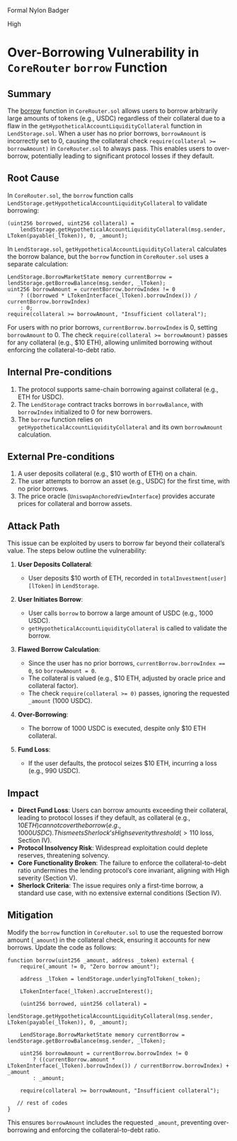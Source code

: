 Formal Nylon Badger

High

# Over-Borrowing Vulnerability in `CoreRouter` `borrow` Function

## Summary
The [borrow](https://github.com/sherlock-audit/2025-05-lend-audit-contest/blob/713372a1ccd8090ead836ca6b1acf92e97de4679/Lend-V2/src/LayerZero/CoreRouter.sol#L145) function in `CoreRouter.sol` allows users to borrow arbitrarily large amounts of tokens (e.g., USDC) regardless of their collateral due to a flaw in the `getHypotheticalAccountLiquidityCollateral` function in `LendStorage.sol`. When a user has no prior borrows, `borrowAmount` is incorrectly set to 0, causing the collateral check `require(collateral >= borrowAmount)` in `CoreRouter.sol` to always pass. This enables users to over-borrow, potentially leading to significant protocol losses if they default.

## Root Cause
In `CoreRouter.sol`, the `borrow` function calls `LendStorage.getHypotheticalAccountLiquidityCollateral` to validate borrowing:
```solidity
(uint256 borrowed, uint256 collateral) =
    lendStorage.getHypotheticalAccountLiquidityCollateral(msg.sender, LToken(payable(_lToken)), 0, _amount);
```
In `LendStorage.sol`, `getHypotheticalAccountLiquidityCollateral` calculates the borrow balance, but the `borrow` function in `CoreRouter.sol` uses a separate calculation:
```solidity
LendStorage.BorrowMarketState memory currentBorrow = lendStorage.getBorrowBalance(msg.sender, _lToken);
uint256 borrowAmount = currentBorrow.borrowIndex != 0
    ? ((borrowed * LTokenInterface(_lToken).borrowIndex()) / currentBorrow.borrowIndex)
    : 0;
require(collateral >= borrowAmount, "Insufficient collateral");
```
For users with no prior borrows, `currentBorrow.borrowIndex` is 0, setting `borrowAmount` to 0. The check `require(collateral >= borrowAmount)` passes for any collateral (e.g., $10 ETH), allowing unlimited borrowing without enforcing the collateral-to-debt ratio.

## Internal Pre-conditions
1. The protocol supports same-chain borrowing against collateral (e.g., ETH for USDC).
2. The `LendStorage` contract tracks borrows in `borrowBalance`, with `borrowIndex` initialized to 0 for new borrowers.
3. The `borrow` function relies on `getHypotheticalAccountLiquidityCollateral` and its own `borrowAmount` calculation.

## External Pre-conditions
1. A user deposits collateral (e.g., $10 worth of ETH) on a chain.
2. The user attempts to borrow an asset (e.g., USDC) for the first time, with no prior borrows.
3. The price oracle (`UniswapAnchoredViewInterface`) provides accurate prices for collateral and borrow assets.

## Attack Path
This issue can be exploited by users to borrow far beyond their collateral’s value. The steps below outline the vulnerability:

1. **User Deposits Collateral**:
   - User deposits $10 worth of ETH, recorded in `totalInvestment[user][lToken]` in `LendStorage`.

2. **User Initiates Borrow**:
   - User calls `borrow` to borrow a large amount of USDC (e.g., 1000 USDC).
   - `getHypotheticalAccountLiquidityCollateral` is called to validate the borrow.

3. **Flawed Borrow Calculation**:
   - Since the user has no prior borrows, `currentBorrow.borrowIndex == 0`, so `borrowAmount = 0`.
   - The collateral is valued (e.g., $10 ETH, adjusted by oracle price and collateral factor).
   - The check `require(collateral >= 0)` passes, ignoring the requested `_amount` (1000 USDC).

4. **Over-Borrowing**:
   - The borrow of 1000 USDC is executed, despite only $10 ETH collateral.

5. **Fund Loss**:
   - If the user defaults, the protocol seizes $10 ETH, incurring a loss (e.g., 990 USDC).

## Impact
- **Direct Fund Loss**: Users can borrow amounts exceeding their collateral, leading to protocol losses if they default, as collateral (e.g., $10 ETH) cannot cover the borrow (e.g., 1000 USDC). This meets Sherlock’s High severity threshold (>1% and >$10 loss, Section IV).
- **Protocol Insolvency Risk**: Widespread exploitation could deplete reserves, threatening solvency.
- **Core Functionality Broken**: The failure to enforce the collateral-to-debt ratio undermines the lending protocol’s core invariant, aligning with High severity (Section V).
- **Sherlock Criteria**: The issue requires only a first-time borrow, a standard use case, with no extensive external conditions (Section IV).

## Mitigation
Modify the `borrow` function in `CoreRouter.sol` to use the requested borrow amount (`_amount`) in the collateral check, ensuring it accounts for new borrows. Update the code as follows:
```solidity
function borrow(uint256 _amount, address _token) external {
    require(_amount != 0, "Zero borrow amount");

    address _lToken = lendStorage.underlyingTolToken(_token);

    LTokenInterface(_lToken).accrueInterest();

    (uint256 borrowed, uint256 collateral) =
        lendStorage.getHypotheticalAccountLiquidityCollateral(msg.sender, LToken(payable(_lToken)), 0, _amount);

    LendStorage.BorrowMarketState memory currentBorrow = lendStorage.getBorrowBalance(msg.sender, _lToken);

    uint256 borrowAmount = currentBorrow.borrowIndex != 0
        ? ((currentBorrow.amount * LTokenInterface(_lToken).borrowIndex()) / currentBorrow.borrowIndex) + _amount
        : _amount;

    require(collateral >= borrowAmount, "Insufficient collateral");

   // rest of codes
}
```
This ensures `borrowAmount` includes the requested `_amount`, preventing over-borrowing and enforcing the collateral-to-debt ratio.